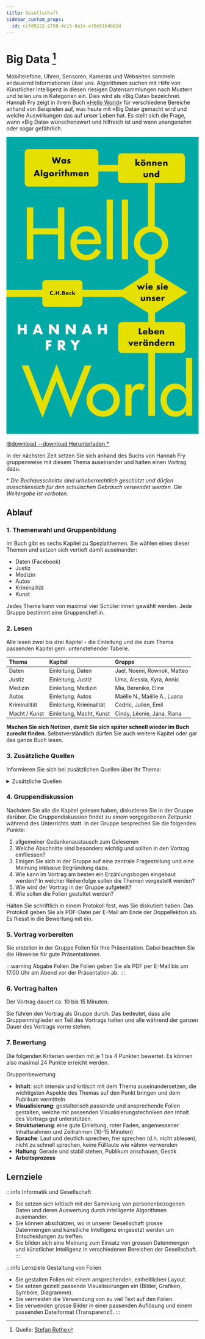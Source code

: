 ```yaml
---
title: Gesellschaft
sidebar_custom_props:
  id: ccfd9222-2758-4c15-8a1e-e78e51b4b81d
---
```


# Big Data [^1]

Mobiltelefone, Uhren, Sensoren, Kameras und Webseiten sammeln andauernd Informationen über uns. Algorithmen suchen mit Hilfe von Künstlicher Intelligenz in diesen riesigen Datensammlungen nach Mustern und teilen uns in Kategorien ein. Dies wird als «Big Data» bezeichnet.
Hannah Fry zeigt in ihrem Buch [«Hello World»](https://www.chbeck.de/buehnen/hannah-fry-hello-world/) für verschiedene Bereiche anhand von Beispielen auf, was heute mit «Big Data» gemacht wird und welche Auswirkungen das auf unser Leben hat. Es stellt sich die Frage, wann «Big Data» wünschenswert und hilfreich ist und wann unangenehm oder sogar gefährlich.

![--width=300px](images/book-cover_hannah-fry_hello-world.jpeg)

[@download --download Herunterladen \*](https://erzbe-my.sharepoint.com/:b:/g/personal/balthasar_hofer_gbsl_ch/Ef6zr_CP9kdNlGNj5ABP_DUBMkbxk7ptsspnIhkqVhNgtg?e=xIIKE2)

In der nächsten Zeit setzen Sie sich anhand des Buchs von Hannah Fry gruppenweise mit diesem Thema auseinander und halten einen Vortrag dazu.

\* *Die Buchausschnitte sind urheberrechtlich geschützt und dürfen ausschliesslich für den schulischen Gebrauch verwendet werden. Die Weitergabe ist verboten.*

## Ablauf
### 1. Themenwahl und Gruppenbildung

Im Buch gibt es sechs Kapitel zu Spezialthemen. Sie wählen eines dieser Themen und setzen sich vertieft damit auseinander:

- Daten (Facebook)
- Justiz
- Medizin
- Autos
- Kriminalität
- Kunst

Jedes Thema kann von maximal vier Schüler:innen gewählt werden. Jede Gruppe bestimmt eine Gruppenchef:in.

### 2. Lesen
Alle lesen zwei bis drei Kapitel - die Einleitung und die zum Thema passenden Kapitel gem. untenstehender Tabelle.

<div className="slim-table">

| Thema         | Kapitel                  | Gruppe                      |
| :------------ | :----------------------- |:----------------------------|
| Daten         | Einleitung, Daten        | Jael, Noemi, Rownok, Matteo |
| Justiz        | Einleitung, Justiz       | Uma, Alessia, Kyra, Annic   |
| Medizin       | Einleitung, Medizin      | Mia, Berenike, Eline        |
| Autos         | Einleitung, Autos        | Maëlle N., Maëlle A., Luana |
| Kriminalität  | Einleitung, Kriminalität | Cedric, Julien, Emil        |
| Macht / Kunst | Einleitung, Macht, Kunst | Cindy, Léonie, Jana, Riana  |
</div>

**Machen Sie sich Notizen, damit Sie sich später schnell wieder im Buch zurecht finden**. Selbstverständlich dürfen Sie auch weitere Kapitel oder gar das ganze Buch lesen.

### 3. Zusätzliche Quellen
Informieren Sie sich bei zusätzlichen Quellen über Ihr Thema:

<details><summary>Zusätzliche Quellen</summary>

#### Allgemein
- https://www.heise.de/hintergrund/Automatische-Ungerechtigkeit-fuer-einen-ganzen-Jahrgang-britischer-Schueler-4984692.html

#### 1. Daten
- https://www.deutschlandfunk.de/alles-unter-kontrolle-chinas-intelligenter-schule-entgeht.680.de.html?dram:article_id=438868
- https://netzpolitik.org/2014/algorithmen-allmaechtig-freiheit-in-den-zeiten-der-statistik/
- https://www.srf.ch/news/schweiz/automatische-gesichtserkennung-wir-muessen-vorsichtiger-mit-unseren-fotos-umgehen
- https://www.srf.ch/news/wirtschaft/datenauskunft-post-von-amazon-164-zip-files

#### 2. Justiz

- https://www.srf.ch/news/schweiz/datenschuetzer-raet-davon-ab-neue-fahndungs-app-sammelt-ueber-drei-milliarden-internet-fotos
- https://heise.de/-5001003
- [TV Serie: Bull](https://de.wikipedia.org/wiki/Bull_(Fernsehserie,_2016))
  - https://www.vijilent.com/real-data-scientist-reviews-tv-trial-science/

#### 3. Medizin

- https://www.datarevenue.com/de-blog/kuenstliche-intelligenz-in-der-medizin
- https://www.nzz.ch/wissenschaft/ki-in-der-medizin-hilfe-bei-einfachen-und-repetitiven-aufgaben-ld.1497525

  [NZZ-Artikel @download](https://erzbe-my.sharepoint.com/:b:/g/personal/balthasar_hofer_gbsl_ch/Ee6GsaogqrxButD8uvg7H2kBCb98H2AUM0Xsz6ymBN1FbA?e=bi5K4K)
- https://www.srf.ch/news/panorama/schlechter-datenschutz-menstruations-apps-intimste-angaben-landen-bei-facebook
- https://www.nzz.ch/meinung/ki-in-der-medizin-es-braucht-vor-allem-menschliche-intelligenz-ld.1521205

  [NZZ-Kommentar @download](https://erzbe-my.sharepoint.com/:b:/g/personal/balthasar_hofer_gbsl_ch/ETA2nUUtE_5Koq5b7LgcerMB2U1A8uODTIYklEvvgHPtzA?e=qNhaeV)

#### 4. Autos

- https://www.srf.ch/audio/regionaljournal-zuerich-schaffhausen/selbstfahrender-bus-in-neuhausen-in-unfall-verwickelt?id=11558691
- https://heise.de/-4852995

#### 5. Kriminalität

- https://geschichtedergegenwart.ch/die-pre-cops-wie-algorithmen-die-polizeiarbeit-veraendern/
- https://magazin.nzz.ch/wirtschaft/kameras-in-der-migros-datenschuetzer-greifen-ein-ld.1536443  

  [NZZ-Artikel @download](https://erzbe-my.sharepoint.com/:b:/g/personal/balthasar_hofer_gbsl_ch/ESCo9wI4-7JNvnzM_e238LwBAF-Q5qKJDqgL9obULer2BA?e=fOkpHf)
- https://youtu.be/sxRkwdDI9Yg
- https://www.srf.ch/news/panorama/automatische-gesichtserkennung-heute-im-stadion-morgen-ueberall


#### 6. Kunst

- https://srf.ch/play/tv/redirect/detail/4b6a8647-b179-4dd8-89ec-3445e01dcda5
- https://mixed.de/neue-bild-ki-zeigt-das-potenzial-riesiger-ki-modelle/

</details>

### 4. Gruppendiskussion

Nachdem Sie alle die Kapitel gelesen haben, diskutieren Sie in der Gruppe darüber. Die Gruppendiskussion findet zu einem vorgegebenen Zeitpunkt während des Unterrichts statt.
In der Gruppe besprechen Sie die folgenden Punkte:
1. allgemeiner Gedankenaustausch zum Gelesenen
2. Welche Abschnitte sind besonders wichtig und sollten in den Vortrag einfliessen?
3. Einigen Sie sich in der Gruppe auf eine zentrale Fragestellung und eine Meinung inklusive Begründung dazu.
4. Wie kann im Vortrag am besten ein Erzählungsbogen eingebaut werden? In welcher Reihenfolge sollen die Themen vorgestellt werden?
5. Wie wird der Vortrag in der Gruppe aufgeteilt?
6. Wie sollen die Folien gestaltet werden?

Halten Sie schriftlich in einem Protokoll fest, was Sie diskutiert haben. Das Protokoll geben Sie als PDF-Datei per E-Mail am Ende der Doppellektion ab. Es fliesst in die Bewertung mit ein.

### 5. Vortrag vorbereiten
Sie erstellen in der Gruppe Folien für Ihre Präsentation. Dabei beachten Sie die Hinweise für gute Präsentationen.

:::warning Abgabe Folien
Die Folien geben Sie als PDF per E-Mail bis um 17.00 Uhr am Abend vor der Präsentation ab.
:::

### 6. Vortrag halten

Der Vortrag dauert ca. 10 bis 15 Minuten.

Sie führen den Vortrag als Gruppe durch. Das bedeutet, dass alle Gruppenmitglieder ein Teil des Vortrags halten und alle während der ganzen Dauer des Vortrags vorne stehen.

### 7. Bewertung

Die folgenden Kriterien werden mit je 1 bis 4 Punkten bewertet. Es können also maximal 24 Punkte erreicht werden.

Gruppenbewertung
- **Inhalt**: sich intensiv und kritisch mit dem Thema auseinandersetzen, die wichtigsten Aspekte des Themas auf den Punkt bringen und dem Publikum vermitteln
- **Visualisierung**: gestalterisch passende und ansprechende Folien gestalten, welche mit passenden Visualisierungstechniken den Inhalt des Vortrags gut unterstützen.
- **Strukturierung**: eine gute Einleitung, roter Faden, angemessener Inhaltsrahmen und Zeitrahmen (10-15 Minuten)
- **Sprache**: Laut und deutlich sprechen,  frei sprechen (d.h. nicht ablesen), nicht zu schnell sprechen, keine Fülllaute wie «ähm» verwenden
- **Haltung**: Gerade und stabil stehen, Publikum anschauen, Gestik
- **Arbeitsprozess**


## Lernziele

:::info Informatik und Gesellschaft
- Sie setzen sich kritisch mit der Sammlung von personenbezogenen Daten und deren Auswertung durch intelligente Algorithmen auseinander.
- Sie können abschätzen, wo in unserer Gesellschaft grosse Datenmengen und künstliche Intelligenz eingesetzt werden um Entscheidungen zu treffen.
- Sie bilden sich eine Meinung zum Einsatz von grossen Datenmengen und künstlicher Intelligenz in verschiedenen Bereichen der Gesellschaft.
:::

:::info Lernziele Gestaltung von Folien
- Sie gestalten Folien mit einem ansprechenden, einheitlichen Layout.
- Sie setzen gezielt passende Visualisierungen ein (Bilder, Grafiken, Symbole, Diagramme).
- Sie vermeiden die Verwendung von zu viel Text auf den Folien.
- Sie verwenden grosse Bilder in einer passenden Auflösung und einem passenden Dateiformat (Transparenz!).
:::

[^1]: Quelle: [Stefan Rothe](https://www.craft.do/s/kxit0Au4rvfBMM/x/0DA58E70-8E74-4CA6-ABCE-DE3B7634BA2C)
